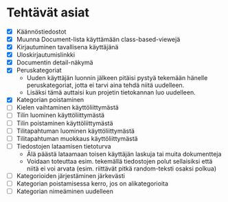 # Tehtävät asiat

* [x] Käännöstiedostot
* [x] Muunna Document-lista käyttämään class-based-viewejä
* [x] Kirjautuminen tavallisena käyttäjänä
* [x] Uloskirjautumislinkki
* [x] Documentin detail-näkymä
* [x] Peruskategoriat
  - Uuden käyttäjän luonnin jälkeen pitäisi pystyä tekemään hänelle
    peruskategoriat, jotta ei tarvi aina tehdä niitä uudelleen.
  - Lisäksi tämä auttaisi kun projetin tietokannan luo uudelleen.
* [x] Kategorian poistaminen
* [ ] Kielen vaihtaminen käyttöliittymästä
* [ ] Tilin luominen käyttöliittymästä
* [ ] Tilin poistaminen käyttöliittymästä
* [ ] Tilitapahtuman luominen käyttöliittymästä
* [ ] Tilitapahtuman muokkaus käyttöliittymästä
* [ ] Tiedostojen lataamisen tietoturva
  - Älä päästä lataamaan toisen käyttäjän laskuja tai muita dokumentteja
  - Voidaan toteuttaa esim. tekemällä tiedostojen polut sellaisiksi
    että niitä ei voi arvata (esim. riittävät pitkä random-teksti
    osaksi polkua)
* [ ] Kategorioiden järjestäminen järkevästi
* [ ] Kategorian poistamisessa kerro, jos on alikategorioita
* [ ] Kategorian nimeäminen uudelleen
